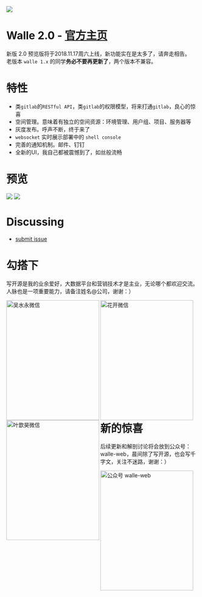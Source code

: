 ![](https://raw.github.com/meolu/walle-web/master/logo.jpg)

Walle 2.0 - [官方主页](https://www.walle-web.io) 
=========================
新版 2.0 预览版将于2018.11.17周六上线，新功能实在是太多了，请奔走相告。  
老版本 `walle 1.x` 的同学**务必不要再更新了**，两个版本不兼容。

特性
=========================
- 类`gitlab`的`RESTful API`，类`gitlab`的权限模型，将来打通`gitlab`，良心的惊喜
- 空间管理。意味着有独立的空间资源：环境管理、用户组、项目、服务器等
- 灰度发布。呼声不断，终于来了
- `websocket` 实时展示部署中的 `shell console`
- 完善的通知机制。邮件、钉钉
- 全新的UI，我自己都被震憾到了，如丝般流畅

预览
=========================
![](https://raw.github.com/meolu/walle-web/master/screenshot/projects.png)
![](https://raw.github.com/meolu/walle-web/master/screenshot/deploy.png)


Discussing
=========================
- [submit issue](https://github.com/meolu/walle-web/issues/new)


勾搭下
=========================
写开源是我的业余爱好，大数据平台和营销技术才是主业，无论哪个都欢迎交流。  
人脉也是一项重要能力，请备注姓名@公司，谢谢：）

<img src="https://raw.githubusercontent.com/meolu/walle-web/master/weixin-wushuiyong.jpg" width="244" height="314" alt="吴水永微信" align=left />

<img src="https://raw.githubusercontent.com/meolu/walle-web/master/weixin-huakai.jpg" width="244" height="314" alt="花开微信" align=left />

<img src="https://raw.githubusercontent.com/meolu/walle-web/master/weixin-ye.jpg" width="244" height="314" alt="叶歆昊微信" align=left />  


<br><br><br><br><br><br><br><br><br><br><br><br>

新的惊喜
=========================
后续更新和解剖讨论将会放到公众号：walle-web，晨间除了写开源，也会写千字文，关注不迷路，谢谢：）

<img src="https://raw.githubusercontent.com/meolu/walle-web/master/wechat-gzh.jpg" width="244" height="314" alt="公众号 walle-web" />


